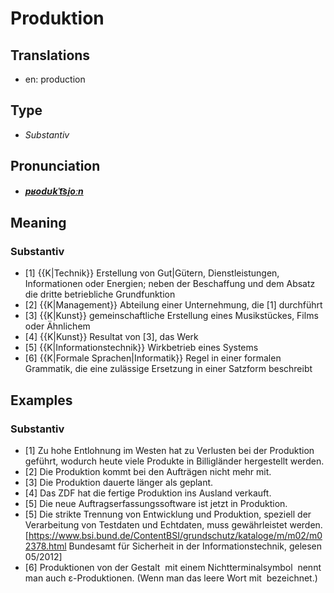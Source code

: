 # Produktion
## Translations
- en: production
## Type
- _Substantiv_
## Pronunciation
- **_[pʁodʊkˈt͡si̯oːn](https://commons.wikimedia.org/wiki/File:De-Produktion.ogg)_**
## Meaning
### Substantiv
- [1] {{K|Technik}} Erstellung von Gut|Gütern, Dienstleistungen, Informationen oder Energien; neben der Beschaffung und dem Absatz die dritte betriebliche Grundfunktion
- [2] {{K|Management}} Abteilung einer Unternehmung, die [1] durchführt
- [3] {{K|Kunst}} gemeinschaftliche Erstellung eines Musikstückes, Films oder Ähnlichem
- [4] {{K|Kunst}} Resultat von [3], das Werk
- [5] {{K|Informationstechnik}} Wirkbetrieb eines Systems
- [6] {{K|Formale Sprachen|Informatik}} Regel in einer formalen Grammatik, die eine zulässige Ersetzung in einer Satzform beschreibt
## Examples
### Substantiv
- [1] Zu hohe Entlohnung im Westen hat zu Verlusten bei der Produktion geführt, wodurch heute viele Produkte in Billigländer hergestellt werden.
- [2] Die Produktion kommt bei den Aufträgen nicht mehr mit.
- [3] Die Produktion dauerte länger als geplant.
- [4] Das ZDF hat die fertige Produktion ins Ausland verkauft.
- [5] Die neue Auftragserfassungssoftware ist jetzt in Produktion.
- [5] Die strikte Trennung von Entwicklung und Produktion, speziell der Verarbeitung von Testdaten und Echtdaten, muss gewährleistet werden.<ref>[https://www.bsi.bund.de/ContentBSI/grundschutz/kataloge/m/m02/m02378.html Bundesamt für Sicherheit in der Informationstechnik, gelesen 05/2012]</ref>
- [6] Produktionen von der Gestalt <math>N \rightarrow \varepsilon \,</math> mit einem Nichtterminalsymbol <math>N \,</math> nennt man auch &epsilon;-Produktionen. (Wenn man das leere Wort mit <math>\varepsilon \,</math> bezeichnet.)
